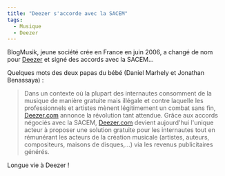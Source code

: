 ```yaml
---
title: "Deezer s'accorde avec la SACEM"
tags:
  - Musique
  - Deezer
---
```


BlogMusik, jeune société crée en France en juin 2006, a changé de nom pour
[Deezer](http://www.deezer.com) et signé des accords avec la SACEM…

Quelques mots des deux papas du bébé (Daniel Marhely et Jonathan Benassaya) :

> Dans un contexte où la plupart des internautes consomment de la musique de
> manière gratuite mais illégale et contre laquelle les professionnels et
> artistes mènent légitimement un combat sans fin,
> [Deezer.com](http://www.deezer.com) annonce la révolution tant attendue. Grâce
> aux accords négociés avec la SACEM, [Deezer.com](http://www.deezer.com)
> devient aujourd'hui l'unique acteur à proposer une solution gratuite pour les
> internautes tout en rémunérant les acteurs de la création musicale (artistes,
> auteurs, compositeurs, maisons de disques,…) via les revenus publicitaires
> générés.

Longue vie à Deezer&nbsp;!
